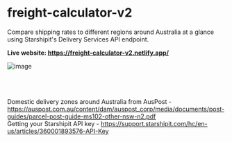 # freight-calculator-v2

Compare shipping rates to different regions around Australia at a glance using Starshipit's Delivery Services API endpoint.

**Live website: https://freight-calculator-v2.netlify.app/**

![image](https://github.com/Ron-Bansal/freight-calculator-v2-/assets/68256415/bfff4dee-2e5f-4b0a-9c1b-ba516b17da65)


<br><br><br>
Domestic delivery zones around Australia from AusPost - https://auspost.com.au/content/dam/auspost_corp/media/documents/post-guides/parcel-post-guide-ms102-other-nsw-n2.pdf<br>
Getting your Starshipit API key - https://support.starshipit.com/hc/en-us/articles/360001893576-API-Key
